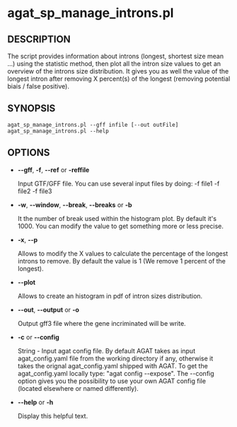 # agat_sp_manage_introns.pl

## DESCRIPTION

The script provides information about introns (longest, shortest size mean ...) using the statistic method,
then plot all the intron size values to get an overview of the introns size distribution.
It gives you as well the value of the longest intron after removing X percent(s) of the longest (removing potential biais / false positive).

## SYNOPSIS

```
agat_sp_manage_introns.pl --gff infile [--out outFile]
agat_sp_manage_introns.pl --help
```

## OPTIONS

- **--gff**, **-f**, **--ref** or **-reffile**

    Input GTF/GFF file. You can use several input files by doing: -f file1 -f file2 -f file3

- **-w**, **--window**, **--break**, **--breaks** or **-b**

    It the number of break used within the histogram plot. By default it's 1000. You can modify the value to get something more or less precise.

- **-x**, **--p**

    Allows to modify the X values to calculate the percentage of the longest introns to remove. By default the value is 1 (We remove 1 percent of the longest).

- **--plot**

    Allows to create an histogram in pdf of intron sizes distribution.

- **--out**, **--output** or **-o**

    Output gff3 file where the gene incriminated will be write.

- **-c** or **--config**

    String - Input agat config file. By default AGAT takes as input agat_config.yaml file from the working directory if any,
    otherwise it takes the orignal agat_config.yaml shipped with AGAT. To get the agat_config.yaml locally type: "agat config --expose".
    The --config option gives you the possibility to use your own AGAT config file (located elsewhere or named differently).

- **--help** or **-h**

    Display this helpful text.

